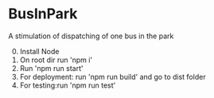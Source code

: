 # BusInPark
A stimulation of dispatching of one bus in the park

0. Install Node
2. On root dir run 'npm i'
3. Run 'npm run start'
4. For deployment: run 'npm run build' and go to dist folder
5. For testing:run 'npm run test'
